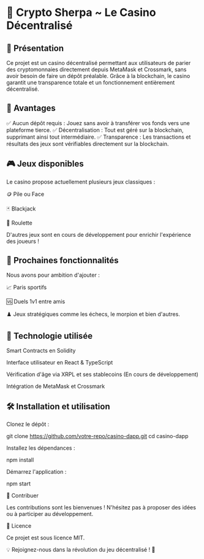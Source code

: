 # 🎰 Crypto Sherpa ~ Le Casino Décentralisé

## 📌 Présentation

Ce projet est un casino décentralisé permettant aux utilisateurs de parier des cryptomonnaies directement depuis MetaMask et Crossmark, sans avoir besoin de faire un dépôt préalable. Grâce à la blockchain, le casino garantit une transparence totale et un fonctionnement entièrement décentralisé.

## 🎯 Avantages

✅ Aucun dépôt requis : Jouez sans avoir à transférer vos fonds vers une plateforme tierce.
✅ Décentralisation : Tout est géré sur la blockchain, supprimant ainsi tout intermédiaire.
✅ Transparence : Les transactions et résultats des jeux sont vérifiables directement sur la blockchain.

## 🎮 Jeux disponibles

Le casino propose actuellement plusieurs jeux classiques :

🪙 Pile ou Face

🃏 Blackjack

🎡 Roulette

D'autres jeux sont en cours de développement pour enrichir l'expérience des joueurs !

## 🔮 Prochaines fonctionnalités

Nous avons pour ambition d'ajouter :

📈 Paris sportifs

🆚 Duels 1v1 entre amis

♟️ Jeux stratégiques comme les échecs, le morpion et bien d'autres.

## 🚀 Technologie utilisée

Smart Contracts en Solidity

Interface utilisateur en React & TypeScript

Vérification d'âge via XRPL et ses stablecoins (En cours de développement)

Intégration de MetaMask et Crossmark

## 🛠 Installation et utilisation

Clonez le dépôt :

git clone https://github.com/votre-repo/casino-dapp.git
cd casino-dapp

Installez les dépendances :

npm install

Démarrez l'application :

npm start

🤝 Contribuer

Les contributions sont les bienvenues ! N'hésitez pas à proposer des idées ou à participer au développement.

📜 Licence

Ce projet est sous licence MIT.

💡 Rejoignez-nous dans la révolution du jeu décentralisé ! 🎲
